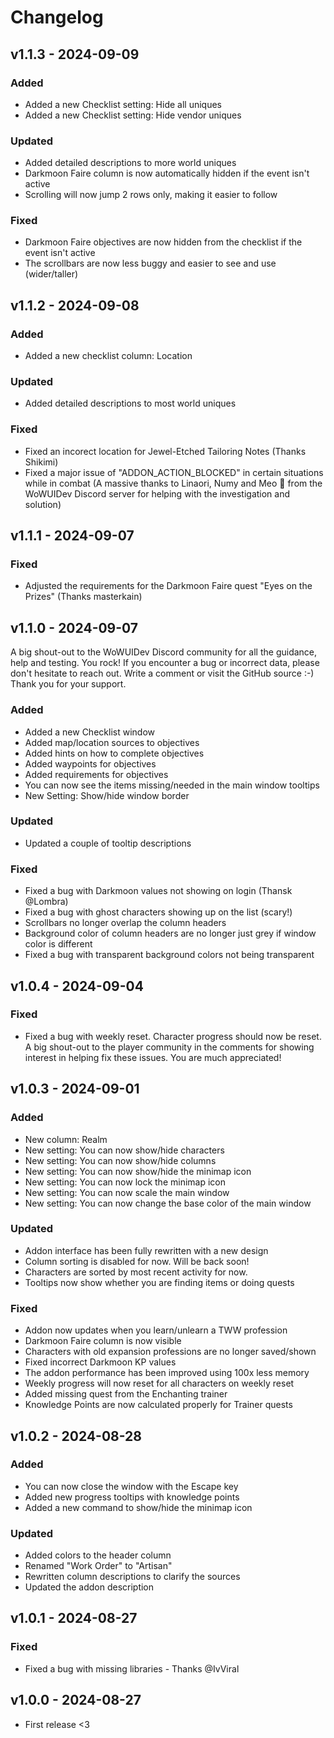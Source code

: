# Changelog

## v1.1.3 - 2024-09-09

### Added

- Added a new Checklist setting: Hide all uniques
- Added a new Checklist setting: Hide vendor uniques

### Updated

- Added detailed descriptions to more world uniques
- Darkmoon Faire column is now automatically hidden if the event isn't active
- Scrolling will now jump 2 rows only, making it easier to follow

### Fixed

- Darkmoon Faire objectives are now hidden from the checklist if the event isn't active
- The scrollbars are now less buggy and easier to see and use (wider/taller)

## v1.1.2 - 2024-09-08

### Added

- Added a new checklist column: Location

### Updated

- Added detailed descriptions to most world uniques

### Fixed

- Fixed an incorect location for Jewel-Etched Tailoring Notes (Thanks Shikimi)
- Fixed a major issue of "ADDON_ACTION_BLOCKED" in certain situations while in combat (A massive thanks to Linaori, Numy and Meo 🦆 from the WoWUIDev Discord server for helping with the investigation and solution)

## v1.1.1 - 2024-09-07

### Fixed

- Adjusted the requirements for the Darkmoon Faire quest "Eyes on the Prizes" (Thanks masterkain)

## v1.1.0 - 2024-09-07

A big shout-out to the WoWUIDev Discord community for all the guidance, help and testing. You rock!
If you encounter a bug or incorrect data, please don't hesitate to reach out. Write a comment or visit the GitHub source :-)
Thank you for your support.

### Added

- Added a new Checklist window
- Added map/location sources to objectives
- Added hints on how to complete objectives
- Added waypoints for objectives
- Added requirements for objectives
- You can now see the items missing/needed in the main window tooltips
- New Setting: Show/hide window border

### Updated

- Updated a couple of tooltip descriptions

### Fixed

- Fixed a bug with Darkmoon values not showing on login (Thansk @Lombra)
- Fixed a bug with ghost characters showing up on the list (scary!)
- Scrollbars no longer overlap the column headers
- Background color of column headers are no longer just grey if window color is different
- Fixed a bug with transparent background colors not being transparent

## v1.0.4 - 2024-09-04

### Fixed

- Fixed a bug with weekly reset. Character progress should now be reset. A big shout-out to the player community in the comments for showing interest in helping fix these issues. You are much appreciated!

## v1.0.3 - 2024-09-01

### Added

- New column: Realm
- New setting: You can now show/hide characters
- New setting: You can now show/hide columns
- New setting: You can now show/hide the minimap icon
- New setting: You can now lock the minimap icon
- New setting: You can now scale the main window
- New setting: You can now change the base color of the main window

### Updated

- Addon interface has been fully rewritten with a new design
- Column sorting is disabled for now. Will be back soon!
- Characters are sorted by most recent activity for now.
- Tooltips now show whether you are finding items or doing quests

### Fixed

- Addon now updates when you learn/unlearn a TWW profession
- Darkmoon Faire column is now visible
- Characters with old expansion professions are no longer saved/shown
- Fixed incorrect Darkmoon KP values
- The addon performance has been improved using 100x less memory
- Weekly progress will now reset for all characters on weekly reset
- Added missing quest from the Enchanting trainer
- Knowledge Points are now calculated properly for Trainer quests

## v1.0.2 - 2024-08-28

### Added

- You can now close the window with the Escape key
- Added new progress tooltips with knowledge points
- Added a new command to show/hide the minimap icon

### Updated

- Added colors to the header column
- Renamed "Work Order" to "Artisan"
- Rewritten column descriptions to clarify the sources
- Updated the addon description

## v1.0.1 - 2024-08-27

### Fixed

- Fixed a bug with missing libraries - Thanks @IvViral

## v1.0.0 - 2024-08-27

- First release <3
